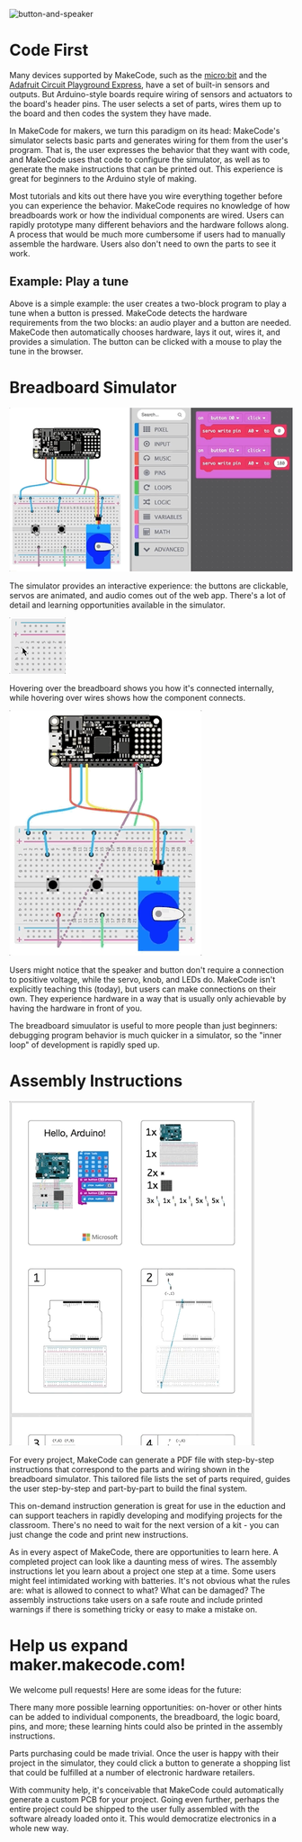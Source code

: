 ![button-and-speaker](../static/blog/maker/maker-2.gif)

# Code First
Many devices supported by MakeCode, 
such as the [micro:bit](http://makecode.microbit.org/) and 
the [Adafruit Circuit Playground Express](http://makecode.adafruit.com/),
have a set of built-in sensors and outputs. But
Arduino-style boards require wiring of sensors and actuators
to the board's header pins. The user selects a set
of parts, wires them up to the board and then codes the system they have made. 

In MakeCode for makers, we turn this paradigm on its head: MakeCode's simulator
selects basic parts and generates wiring for them from the user's program.
That is, the user expresses the behavior that they want
with code, and MakeCode uses that code to configure the simulator, as well as to
generate the make instructions that can be printed out. 
This experience is great for beginners to the Arduino style of making. 

Most tutorials and kits out there have you wire everything together 
before you can experience the behavior. MakeCode requires no knowledge of how 
breadboards work or how the individual components are wired.
Users can rapidly prototype many different behaviors and the hardware follows along. 
A process that would be much more cumbersome 
if users had to manually assemble the hardware.
Users also don't need to own the parts to see it work.

## Example: Play a tune
Above is a simple example: the user creates a two-block program to play a tune when a button is pressed. 
MakeCode detects the hardware requirements from the two blocks: an audio player and a button are needed. 
MakeCode then automatically chooses hardware, lays it out, wires it, and provides a simulation.
The button can be clicked with a mouse to play the tune in the browser.

# Breadboard Simulator
![buttons-and-servo](../static/blog/maker/maker-servo.gif)

The simulator provides an interactive experience:
the buttons are clickable, servos are animated, and audio comes out of the web app.
There's a lot of detail and learning opportunities available in the simulator.

![hovering-over-breadboard](../static/blog/maker/breadboard-hover.gif)

Hovering over the breadboard shows you how it's connected internally, while
hovering over wires shows how the component connects.

![hovering-over-wires](../static/blog/maker/maker-wire-hover.gif)

Users might notice that the speaker and button don't require a connection to positive voltage, while the servo, knob, and LEDs do. 
MakeCode isn't explicitly teaching this (today), but users can make connections on their own.
They experience hardware in a way that is usually only achievable by having the 
hardware in front of you.

The breadboard simuulator is useful to more people than just beginners:
debugging program behavior is much quicker in a simulator, so
the "inner loop" of development is rapidly sped up.

# Assembly Instructions
![assembly-instructions](../static/blog/maker/maker-instructions.gif)

For every project, MakeCode can generate a PDF file with step-by-step instructions that 
correspond to the parts and wiring shown in the breadboard
simulator. 
This tailored file lists the set of parts required, guides
the user step-by-step and part-by-part to build the final system. 

This on-demand instruction generation is great for use in the eduction
and can support teachers in rapidly developing and modifying projects
for the classroom. There's no need to wait for the next version of a kit -
you can just change the code and print new instructions.

As in every aspect of MakeCode, there are opportunities to learn here.
A completed project can look like a daunting mess of wires.
The assembly instructions let you learn about a project one step at a time.
Some users might feel intimidated working with batteries.
It's not obvious what the rules are: what is allowed to connect to what? What can be damaged?
The assembly instructions take users on a safe route and include printed warnings 
if there is something tricky or easy to make a mistake on.

# Help us expand maker.makecode.com!
We welcome pull requests! Here are some ideas for the future:

There many more possible learning opportunities:
on-hover or other hints can be added to individual components, the breadboard, the logic board, pins, and more;
these learning hints could also be printed in the assembly instructions.

Parts purchasing could be made trivial. Once the user is happy with their project in the simulator, 
they could click a button to generate a shopping list that could be fulfilled at a number of electronic hardware retailers.

With community help, it's conceivable that MakeCode could automatically generate a custom PCB for your project.
Going even further, perhaps the entire project could be shipped to the user fully 
assembled with the software already loaded onto it. This would democratize electronics in a whole new way.
